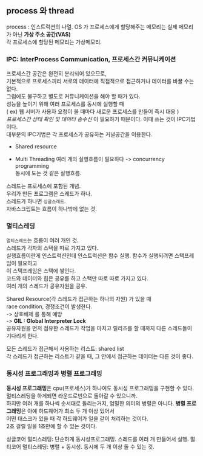 

## process 와 thread

process : 인스트럭션의 나열. 
OS 가 프로세스에게 할당해주는 메모리는 실제 메모리가 아닌 **가상 주소 공간(VAS)**  
각 프로세스에 할당된 메모리는 가상메모리.  

### IPC: InterProcess Communication, 프로세스간 커뮤니케이션  
프로세스간 공간은 완전히 분리되어 있으므로,  
기본적으로 프로세스끼리 서로의 데이터에 직접적으로 접근하거나 데이터를 바꿀 수는 없다.  
그럼에도 불구하고 별도로 커뮤니케이션을 해야 할 때가 있다.  
성능을 높이기 위해 여러 프로세스를 동시에 실행할 때  
( ex) 웹 서버가 사용자 요청이 올 때마다 새로운 프로세스를 만들어 즉시 대응 )  
*프로세스간 상태 확인 및 데이터 송수신* 이 필요하기 때문이다. 이때 쓰는 것이 IPC기법이다.  
대부분의 IPC기법은 각 프로세스가 공유하는 커널공간을 이용한다.  

- Shared resource

- Multi Threading
여러 개의 실행흐름이 필요하다 -> concurrency programming  
동시에 도는 것 같은 실행흐름.  

스레드는 프로세스에 포함된 개념.  
우리가 만든 프로그램은 스레드가 하나.  
스레드가 하나면 `싱글스레드`.  
자바스크립트는 흐름이 하나밖에 없는 것.  

### 멀티스레딩  

`멀티스레드`는 흐름이 여러 개인 것.  
스레드가 각자의 스택을 따로 가지고 있다.  
실행흐름이란게 인스트럭션인데 인스트럭션은 함수 실행. 함수가 실행되려면 스택프레임이 필요하고  
이 스택프레임은 스택에 쌓인다.  
코드와 데이터와 힙은 공유를 하고 스택만 따로 따로 가지고 있다.  
여러 개의 스레드가 공유자원을 공유.  

Shared Resource(각 스레드가 접근하는 하나의 자원) 가 있을 때  
race condition, 경쟁조건이 발생한다.  
-> 상호배제 를 통해 예방  
-> **GIL : Global Interpreter Lock**   
공유자원을 먼저 점유한 스레드가 작업을 마치고 릴리즈를 할 때까지 다른 스레드들이 기다리게 한다.  

모든 스레드가 접근해서 사용하는 리스트: shared list  
각 스레드가 접근하는 리스트가 같을 때, 그 안에서 접근하는 데이터는 다른 것이 좋다.  


### 동시성 프로그래밍과 병렬 프로그래밍  
**동시성 프로그래밍**은 cpu(프로세스)가 하나여도 동시성 프로그래밍을 구현할 수 있다.  
멀티스레딩을 하게되면 라운드로빈으로 돌아갈 수 있으니까.  
하지만 여러 개를 하나씩 순서대로 돌리는거지, 엄밀한 의미의 병렬은 아니다. 
**병렬 프로그래밍**은 아예 하드웨어가 최소 두 개 이상 있어서  
어떤 태스크가 있을 때 각 하드웨어가 일을 같이 처리하는 것이다.  
2초 걸릴 일을 1초만에 할 수 있는 것이다.  

싱글코어 멀티스레딩: 단순하게 동시성프로그래밍. 스레드를 여러 개 만들어서 실행.
멀티코어 멀티스레딩: 병렬 + 동시성. 동시에 두 개 이상 돌 수 있는 것.  


